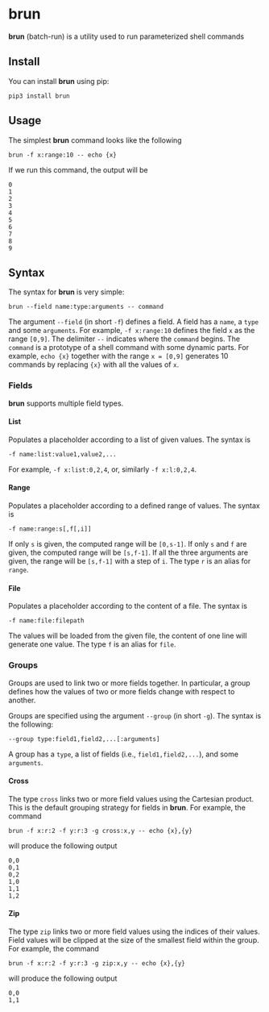 # brun

**brun** (batch-run) is a utility used to run parameterized shell commands


## Install

You can install **brun** using pip:

```
pip3 install brun
```


## Usage

The simplest **brun** command looks like the following

```
brun -f x:range:10 -- echo {x}
```

If we run this command, the output will be

```
0
1
2
3
4
5
6
7
8
9
```

## Syntax

The syntax for **brun** is very simple:

```
brun --field name:type:arguments -- command
```

The argument `--field` (in short `-f`) defines a field. A field has a `name`, a `type` and some `arguments`. For example,
`-f x:range:10` defines the field `x` as the range `[0,9]`. The delimiter `--` indicates where the `command` begins. The `command` is a prototype of a shell command with some dynamic parts. For example, `echo {x}` together with the range `x = [0,9]` generates 10 commands by replacing `{x}` with all the values of `x`.

### Fields

**brun** supports multiple field types.

#### List

Populates a placeholder according to a list of given values. The syntax is
```
-f name:list:value1,value2,...
```
For example, `-f x:list:0,2,4`, or, similarly `-f x:l:0,2,4`.


#### Range

Populates a placeholder according to a defined range of values. The syntax is
```
-f name:range:s[,f[,i]]
```
If only `s` is given, the computed range will be `[0,s-1]`. If only `s` and `f` are given, the computed range will be `[s,f-1]`. If all the three arguments are given, the range will be `[s,f-1]` with a step of `i`.
The type `r` is an alias for `range`.


#### File

Populates a placeholder according to the content of a file. The syntax is
```
-f name:file:filepath
```
The values will be loaded from the given file, the content of one line will generate one value.
The type `f` is an alias for `file`.


### Groups

Groups are used to link two or more fields together.
In particular, a group defines how the values of two or more fields change with respect to another.

Groups are specified using the argument `--group` (in short `-g`). The syntax is the following:
```
--group type:field1,field2,...[:arguments]
```

 A group has a `type`, a list of fields (i.e., `field1,field2,...`), and some `arguments`.

#### Cross

The type `cross` links two or more field values using the Cartesian product. This is the default grouping strategy for fields in **brun**.
For example, the command
```
brun -f x:r:2 -f y:r:3 -g cross:x,y -- echo {x},{y}
```
will produce the following output
```
0,0
0,1
0,2
1,0
1,1
1,2
```

#### Zip

The type `zip` links two or more field values using the indices of their values.
Field values will be clipped at the size of the smallest field within the group.
For example, the command
```
brun -f x:r:2 -f y:r:3 -g zip:x,y -- echo {x},{y}
```
will produce the following output
```
0,0
1,1
```
